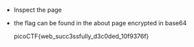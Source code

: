 * Inspect the page 
* the flag can be found in the about page encrypted in base64

  picoCTF{web\_succ3ssfully\_d3c0ded\_10f9376f}
